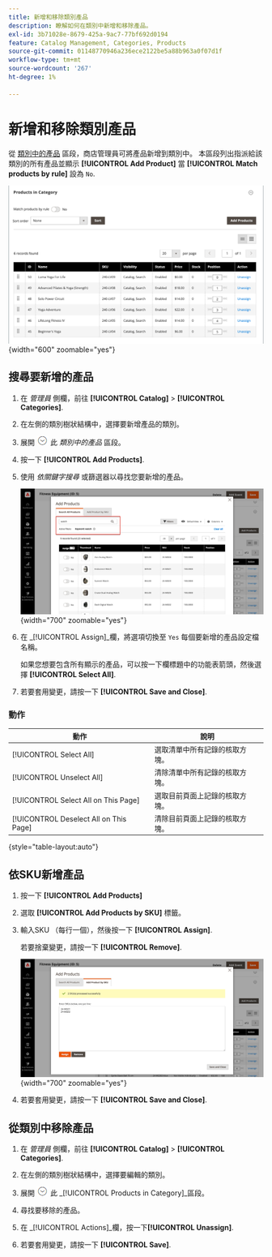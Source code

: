 ```yaml
---
title: 新增和移除類別產品
description: 瞭解如何在類別中新增和移除產品。
exl-id: 3b71028e-8679-425a-9ac7-77bf692d0194
feature: Catalog Management, Categories, Products
source-git-commit: 01148770946a236ece2122be5a88b963a0f07d1f
workflow-type: tm+mt
source-wordcount: '267'
ht-degree: 1%

---
```


# 新增和移除類別產品

從 [類別中的產品](categories-product-assignments.md) 區段，商店管理員可將產品新增到類別中。 本區段列出指派給該類別的所有產品並顯示 **[!UICONTROL Add Product]** 當 **[!UICONTROL Match products by rule]** 設為 `No`.

![類別中的產品區段](./assets/category-products-in-category.png){width="600" zoomable="yes"}

## 搜尋要新增的產品

1. 在 _管理員_ 側欄，前往 **[!UICONTROL Catalog]** > **[!UICONTROL Categories]**.

1. 在左側的類別樹狀結構中，選擇要新增產品的類別。

1. 展開 ![展開選擇器](../assets/icon-display-expand.png) 此 _類別中的產品_ 區段。

1. 按一下 **[!UICONTROL Add Products]**.

1. 使用 _依關鍵字搜尋_ 或篩選器以尋找您要新增的產品。

   ![搜尋所有產品索引標籤](./assets/search-all-product.png){width="700" zoomable="yes"}

1. 在 _[!UICONTROL Assign]_欄，將選項切換至 `Yes` 每個要新增的產品設定檔名稱。

   如果您想要包含所有顯示的產品，可以按一下欄標題中的功能表箭頭，然後選擇 **[!UICONTROL Select All]**.

1. 若要套用變更，請按一下 **[!UICONTROL Save and Close]**.

### 動作

| 動作 | 說明 |
|--- |--- |
| [!UICONTROL Select All] | 選取清單中所有記錄的核取方塊。 |
| [!UICONTROL Unselect All] | 清除清單中所有記錄的核取方塊。 |
| [!UICONTROL Select All on This Page] | 選取目前頁面上記錄的核取方塊。 |
| [!UICONTROL Deselect All on This Page] | 清除目前頁面上記錄的核取方塊。 |

{style="table-layout:auto"}

## 依SKU新增產品

1. 按一下 **[!UICONTROL Add Products]**

1. 選取 **[!UICONTROL Add Products by SKU]** 標籤。

1. 輸入SKU （每行一個），然後按一下 **[!UICONTROL Assign]**.

   若要捨棄變更，請按一下 **[!UICONTROL Remove]**.

   ![依SKU索引標籤新增產品](./assets/add-product-by-sku.png){width="700" zoomable="yes"}

1. 若要套用變更，請按一下 **[!UICONTROL Save and Close]**.

## 從類別中移除產品

1. 在 _管理員_ 側欄，前往 **[!UICONTROL Catalog]** > **[!UICONTROL Categories]**.

1. 在左側的類別樹狀結構中，選擇要編輯的類別。

1. 展開 ![展開選擇器](../assets/icon-display-expand.png) 此 _[!UICONTROL Products in Category]_區段。

1. 尋找要移除的產品。

1. 在 _[!UICONTROL Actions]_欄，按一下&#x200B;**[!UICONTROL Unassign]**.

1. 若要套用變更，請按一下 **[!UICONTROL Save]**.
